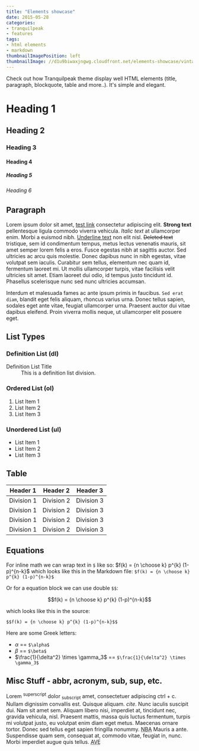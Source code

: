 ```yaml
---
title: "Elements showcase"
date: 2015-05-28
categories:
- tranquilpeak
- features
tags:
- html elements
- markdown
thumbnailImagePosition: left
thumbnailImage: //d1u9biwaxjngwg.cloudfront.net/elements-showcase/vintage-140.jpg
---
```


Check out how Tranquilpeak theme display well HTML elements (title, paragraph, blockquote, table and more..). It's simple and elegant.
<!--more-->

# Heading 1

## Heading 2

### Heading 3

#### Heading 4

##### Heading 5

###### Heading 6


## Paragraph

Lorem ipsum dolor sit amet, [test link]() consectetur adipiscing elit. **Strong text** pellentesque ligula commodo viverra vehicula. *Italic text* at ullamcorper enim. Morbi a euismod nibh. <u>Underline text</u> non elit nisl. ~~Deleted text~~ tristique, sem id condimentum tempus, metus lectus venenatis mauris, sit amet semper lorem felis a eros. Fusce egestas nibh at sagittis auctor. Sed ultricies ac arcu quis molestie. Donec dapibus nunc in nibh egestas, vitae volutpat sem iaculis. Curabitur sem tellus, elementum nec quam id, fermentum laoreet mi. Ut mollis ullamcorper turpis, vitae facilisis velit ultricies sit amet. Etiam laoreet dui odio, id tempus justo tincidunt id. Phasellus scelerisque nunc sed nunc ultricies accumsan.

Interdum et malesuada fames ac ante ipsum primis in faucibus. `Sed erat diam`, blandit eget felis aliquam, rhoncus varius urna. Donec tellus sapien, sodales eget ante vitae, feugiat ullamcorper urna. Praesent auctor dui vitae dapibus eleifend. Proin viverra mollis neque, ut ullamcorper elit posuere eget.


## List Types

### Definition List (dl)

<dl><dt>Definition List Title</dt><dd>This is a definition list division.</dd></dl>

### Ordered List (ol)

1. List Item 1
2. List Item 2
3. List Item 3

### Unordered List (ul)

- List Item 1
- List Item 2
- List Item 3

## Table

|  Header 1  | Header 2   | Header 3   |
|:----------:|------------|------------|
| Division 1 | Division 2 | Division 3 |
| Division 1 | Division 2 | Division 3 |
| Division 1 | Division 2 | Division 3 |
| Division 1 | Division 2 | Division 3 |

## Equations

For inline math we can wrap text in `$` like so: $f(k) = {n \choose k} p^{k} (1-p)^{n-k}$ which looks like this in the Markdown file: `$f(k) = {n \choose k} p^{k} (1-p)^{n-k}$`

Or for a equation block we can use double `$$`:

$$f(k) = {n \choose k} p^{k} (1-p)^{n-k}$$

which looks like this in the source:

`$$f(k) = {n \choose k} p^{k} (1-p)^{n-k}$$`

Here are some Greek letters:

- $\alpha$ == `$\alpha$`
- $\beta$ == `$\beta$`
- $\frac{1}{\delta^2} \times \gamma_3$ == `$\frac{1}{\delta^2} \times \gamma_3$`

## Misc Stuff - abbr, acronym, sub, sup, etc.

Lorem <sup>superscript</sup> dolor <sub>subscript</sub> amet, consectetuer adipiscing <kdb>ctrl + c</kdb>. Nullam dignissim convallis est. Quisque aliquam. <cite>cite</cite>. Nunc iaculis suscipit dui.
 Nam
sit amet sem. Aliquam libero nisi, imperdiet at, tincidunt nec, gravida vehicula, nisl. Praesent mattis, massa quis luctus fermentum, turpis mi volutpat justo, eu volutpat enim diam eget metus. Maecenas ornare tortor. Donec sed tellus eget sapien fringilla nonummy. <acronym title="National Basketball Association">NBA</acronym> Mauris a ante. Suspendisse quam sem, consequat at, commodo vitae, feugiat in, nunc. Morbi imperdiet augue quis tellus.  <abbr title="Avenue">AVE</abbr>
